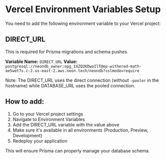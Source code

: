 # Vercel Environment Variables Setup

You need to add the following environment variable to your Vercel project:

## DIRECT_URL
This is required for Prisma migrations and schema pushes.

**Variable Name:** `DIRECT_URL`
**Value:** `postgresql://neondb_owner:npg_1XZQ2KDwoIlT@ep-withered-math-ae5wet7s.c-2.us-east-2.aws.neon.tech/neondb?sslmode=require`

Note: The DIRECT_URL uses the direct connection (without `-pooler` in the hostname) while DATABASE_URL uses the pooled connection.

## How to add:
1. Go to your Vercel project settings
2. Navigate to Environment Variables
3. Add the DIRECT_URL variable with the value above
4. Make sure it's available in all environments (Production, Preview, Development)
5. Redeploy your application

This will ensure Prisma can properly manage your database schema.